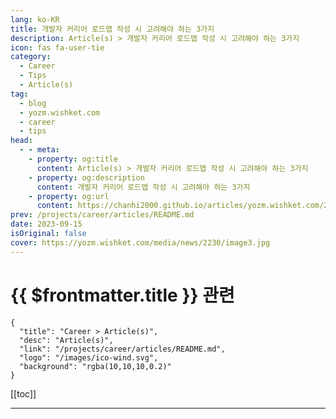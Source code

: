```yaml
---
lang: ko-KR
title: 개발자 커리어 로드맵 작성 시 고려해야 하는 3가지
description: Article(s) > 개발자 커리어 로드맵 작성 시 고려해야 하는 3가지
icon: fas fa-user-tie
category: 
  - Career
  - Tips
  - Article(s)
tag: 
  - blog
  - yozm.wishket.com
  - career
  - tips
head:
  - - meta:
    - property: og:title
      content: Article(s) > 개발자 커리어 로드맵 작성 시 고려해야 하는 3가지
    - property: og:description
      content: 개발자 커리어 로드맵 작성 시 고려해야 하는 3가지
    - property: og:url
      content: https://chanhi2000.github.io/articles/yozm.wishket.com/2230.html
prev: /projects/career/articles/README.md
date: 2023-09-15
isOriginal: false
cover: https://yozm.wishket.com/media/news/2230/image3.jpg
---
```


# {{ $frontmatter.title }} 관련

```component VPCard
{
  "title": "Career > Article(s)",
  "desc": "Article(s)",
  "link": "/projects/career/articles/README.md",
  "logo": "/images/ico-wind.svg",
  "background": "rgba(10,10,10,0.2)"
}
```

[[toc]]

---

<SiteInfo
  name="개발자 커리어 로드맵 작성 시 고려해야 하는 3가지 | 요즘IT"
  desc="여러분에게 있어 목적은 무엇인가요? 여러분은 어디로 가고 있나요? 경력을 쌓는 것은 경력 사다리를 오르는 것, 연공서열을 따르는 것, 지금보다 책임감을 더 갖추는 것, 권력이나 부를 늘리는 것으로 인식됩니다. 하지만 실제로는 그렇지 않습니다. 그저 흔적의 일부일 뿐이죠. 우선 진정으로 중요한 것이 무엇인지 깨달아야 합니다."
  url="https://yozm.wishket.com/magazine/detail/2230/"
  logo="https://yozm.wishket.com/static/renewal/img/global/gnb_yozmit.svg"
  preview="https://yozm.wishket.com/media/news/2230/image3.jpg"/>

<!-- TODO: 작성 -->

